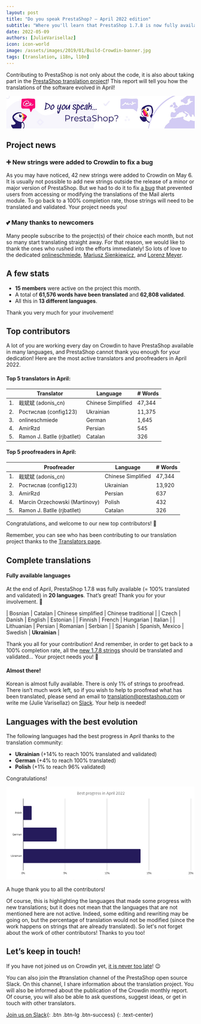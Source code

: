 ```yaml
---
layout: post
title: "Do you speak PrestaShop? – April 2022 edition"
subtitle: "Where you'll learn that PrestaShop 1.7.8 is now fully available in Ukrainian"
date: 2022-05-09 
authors: [JulieVarisellaz]
icon: icon-world
image: /assets/images/2019/01/Build-Crowdin-banner.jpg
tags: [translation, i18n, l10n]
---
```


Contributing to PrestaShop is not only about the code, it is also about taking part in the [PrestaShop translation project](https://crowdin.com/project/prestashop-official)! This report will tell you how the translations of the software evolved in April!

![Crowdin Monthly banner](/assets/images/2019/01/Build-Crowdin-banner.jpg)

## Project news

### ➕ New strings were added to Crowdin to fix a bug 

As you may have noticed, 42 new strings were added to Crowdin on May 6. It is usually not possible to add new strings outside the release of a minor or major version of PrestaShop. But we had to do it to fix [a bug](https://github.com/PrestaShop/ps_emailalerts/pull/57) that prevented users from accessing or modifying the translations of the Mail alerts module.
To go back to a 100% completion rate, those strings will need to be translated and validated. Your project needs you! 

### 💕 Many thanks to newcomers

Many people subscribe to the project(s) of their choice each month, but not so many start translating straight away. For that reason, we would like to thank the ones who rushed into the efforts immediately! So lots of love to the dedicated [onlineschmiede](https://crowdin.com/profile/onlineschmiede/activity), [Mariusz Sienkiewicz](https://crowdin.com/profile/mariuszsienkiewicz/activity), and [Lorenz Meyer](https://crowdin.com/profile/lmeyer/activity). 

## A few stats
 
* **15 members** were active on the project this month.
* A total of **61,576 words have been translated** and **62,808 validated**.
* All this in **13 different languages**.
 
Thank you very much for your involvement!

## Top contributors
 
A lot of you are working every day on Crowdin to have PrestaShop available in many languages, and PrestaShop cannot thank you enough for your dedication! Here are the most active translators and proofreaders in April 2022.
 
#### Top 5 translators in April:
 
| |Translator | Language | # Words
|-|---------- | -------- | ----------------
| 1. | 戢斌斌 (adonis_cn) | Chinese Simplified | 47,344
| 2. | Ростислав (config123) | Ukrainian | 11,375
| 3. | onlineschmiede | German | 1,645
| 4. | AmirRzd | Persian |545
| 5. | Ramon J. Batlle (rjbatllet) | Catalan | 326

#### Top 5 proofreaders in April:
 
| | Proofreader | Language | # Words
|-| ---------- | -------- | ----------------
| 1. | 戢斌斌 (adonis_cn) | Chinese Simplified | 47,344
| 2. | Ростислав (config123) | Ukrainian | 13,920
| 3. | AmirRzd | Persian | 637
| 4. | Marcin Orzechowski (Martinovy) | Polish | 432
| 5. | Ramon J. Batlle (rjbatllet) | Catalan | 326

Congratulations, and welcome to our new top contributors! :clap:
 
Remember, you can see who has been contributing to our translation project thanks to the [Translators page](https://translators.prestashop.com/).
 
## Complete translations
 
#### Fully available languages
 
At the end of April, PrestaShop 1.7.8 was fully available (= 100% translated and validated) in **20 languages**. That’s great! Thank you for your involvement. :tada:
 
| Bosnian | Catalan | Chinese simplified | Chinese traditional | 
| Czech | Danish | English | Estonian | 
| Finnish | French | Hungarian | Italian |
| Lithuanian | Persian | Romanian | Serbian | 
| Spanish | Spanish, Mexico | Swedish | **Ukrainian** |

Thank you all for your contribution! And remember, in order to get back to a 100% completion rate, all the [new 1.7.8 strings](https://build.prestashop.com/news/prestashop-178-translations/) should be translated and validated... Your project needs you! :muscle: 

#### Almost there!

Korean is almost fully available. There is only 1% of strings to proofread. 
There isn’t much work left, so if you wish to help to proofread what has been translated, please send an email to translation@prestashop.com or write me (Julie Varisellaz) on [Slack](https://join.slack.com/t/prestashop/shared_invite/zt-dkmbz5qf-I~FlEWwmRUOXunc5ui0Ucg). Your help is needed!

## Languages with the best evolution

The following languages had the best progress in April thanks to the translation community:
 
* **Ukrainian** (+14% to reach 100% translated and validated) 
* **German** (+4% to reach 100% translated)
* **Polish** (+1% to reach 96% validated)

Congratulations! 

![Best translation progress in April 2022](/assets/images/2022/05/build-crowdin-progress-april22.png)

A huge thank you to all the contributors!
 
Of course, this is highlighting the languages that made some progress with new translations; but it does not mean that the languages that are not mentioned here are not active. Indeed, some editing and rewriting may be going on, but the percentage of translation would not be modified (since the work happens on strings that are already translated). So let's not forget about the work of other contributors! Thanks to you too!

## Let’s keep in touch!

If you have not joined us on Crowdin yet, [it is never too late](https://crowdin.com/project/prestashop-official)! :wink:

You can also join the #translation channel of the PrestaShop open source Slack. On this channel, I share information about the translation project. You will also be informed about the publication of the Crowdin monthly report. Of course, you will also be able to ask questions, suggest ideas, or get in touch with other translators.

[Join us on Slack](https://join.slack.com/t/prestashop/shared_invite/zt-dkmbz5qf-I~FlEWwmRUOXunc5ui0Ucg){: .btn .btn-lg .btn-success}
{: .text-center}

